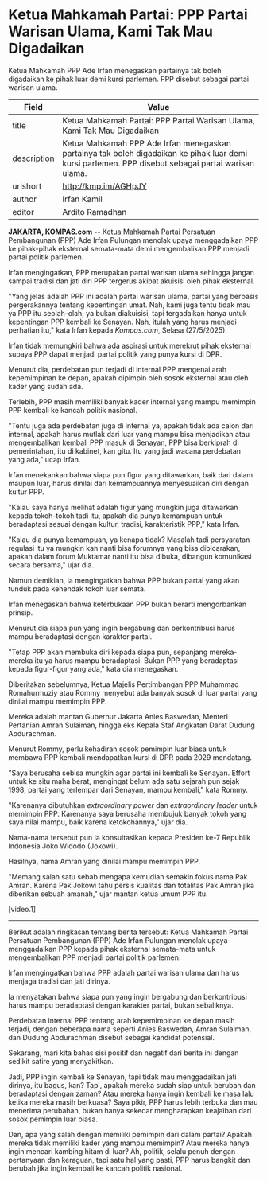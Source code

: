 # Ketua Mahkamah Partai: PPP Partai Warisan Ulama, Kami Tak Mau Digadaikan

Ketua Mahkamah PPP Ade Irfan menegaskan partainya tak boleh digadaikan ke pihak luar demi kursi parlemen. PPP disebut sebagai partai warisan ulama.

| Field       | Value                                                       |
|-------------|-------------------------------------------------------------|
| title       | Ketua Mahkamah Partai: PPP Partai Warisan Ulama, Kami Tak Mau Digadaikan |
| description | Ketua Mahkamah PPP Ade Irfan menegaskan partainya tak boleh digadaikan ke pihak luar demi kursi parlemen. PPP disebut sebagai partai warisan ulama. |
| urlshort    | http://kmp.im/AGHpJY |
| author      | Irfan Kamil |
| editor      | Ardito Ramadhan |

**JAKARTA, KOMPAS.com --** Ketua Mahkamah Partai Persatuan Pembangunan (PPP) Ade Irfan Pulungan menolak upaya menggadaikan PPP ke pihak-pihak eksternal semata-mata demi mengembalikan PPP menjadi partai politik parlemen.

Irfan mengingatkan, PPP merupakan partai warisan ulama sehingga jangan sampai tradisi dan jati diri PPP tergerus akibat akuisisi oleh pihak eksternal.

\"Yang jelas adalah PPP ini adalah partai warisan ulama, partai yang berbasis pergerakannya tentang kepentingan umat. Nah, kami juga tentu tidak mau ya PPP itu seolah-olah, ya bukan diakuisisi, tapi tergadaikan hanya untuk kepentingan PPP kembali ke Senayan. Nah, itulah yang harus menjadi perhatian itu,\" kata Irfan kepada *Kompas.com*, Selasa (27/5/2025).

Irfan tidak memungkiri bahwa ada aspirasi untuk merekrut pihak eksternal supaya PPP dapat menjadi partai politik yang punya kursi di DPR.

Menurut dia, perdebatan pun terjadi di internal PPP mengenai arah kepemimpinan ke depan, apakah dipimpin oleh sosok eksternal atau oleh kader yang sudah ada.

Terlebih, PPP masih memiliki banyak kader internal yang mampu memimpin PPP kembali ke kancah politik nasional.

\"Tentu juga ada perdebatan juga di internal ya, apakah tidak ada calon dari internal, apakah harus mutlak dari luar yang mampu bisa menjadikan atau mengembalikan kembali PPP masuk di Senayan, PPP bisa berkiprah di pemerintahan, itu di kabinet, kan gitu. Itu yang jadi wacana perdebatan yang ada,\" ucap Irfan.

Irfan menekankan bahwa siapa pun figur yang ditawarkan, baik dari dalam maupun luar, harus dinilai dari kemampuannya menyesuaikan diri dengan kultur PPP.

\"Kalau saya hanya melihat adalah figur yang mungkin juga ditawarkan kepada tokoh-tokoh tadi itu, apakah dia punya kemampuan untuk beradaptasi sesuai dengan kultur, tradisi, karakteristik PPP,\" kata Irfan.

\"Kalau dia punya kemampuan, ya kenapa tidak? Masalah tadi persyaratan regulasi itu ya mungkin kan nanti bisa forumnya yang bisa dibicarakan, apakah dalam forum Muktamar nanti itu bisa dibuka, dibangun komunikasi secara bersama,\" ujar dia.

Namun demikian, ia mengingatkan bahwa PPP bukan partai yang akan tunduk pada kehendak tokoh luar semata.

Irfan menegaskan bahwa keterbukaan PPP bukan berarti mengorbankan prinsip.

Menurut dia siapa pun yang ingin bergabung dan berkontribusi harus mampu beradaptasi dengan karakter partai.

\"Tetap PPP akan membuka diri kepada siapa pun, sepanjang mereka-mereka itu ya harus mampu beradaptasi. Bukan PPP yang beradaptasi kepada figur-figur yang ada,\" kata dia menegaskan.

Diberitakan sebelumnya, Ketua Majelis Pertimbangan PPP Muhammad Romahurmuziy atau Rommy menyebut ada banyak sosok di luar partai yang dinilai mampu memimpin PPP.

Mereka adalah mantan Gubernur Jakarta Anies Baswedan, Menteri Pertanian Amran Sulaiman, hingga eks Kepala Staf Angkatan Darat Dudung Abdurachman.

Menurut Rommy, perlu kehadiran sosok pemimpin luar biasa untuk membawa PPP kembali mendapatkan kursi di DPR pada 2029 mendatang.

\"Saya berusaha sebisa mungkin agar partai ini kembali ke Senayan. Effort untuk ke situ maha berat, mengingat belum ada satu sejarah pun sejak 1998, partai yang terlempar dari Senayan, mampu kembali,\" kata Rommy.

\"Karenanya dibutuhkan *extraordinary power* dan *extraordinary leader* untuk memimpin PPP. Karenanya saya berusaha membujuk banyak tokoh yang saya nilai mampu, baik karena ketokohannya,\" ujar dia.

Nama-nama tersebut pun ia konsultasikan kepada Presiden ke-7 Republik Indonesia Joko Widodo (Jokowi).

Hasilnya, nama Amran yang dinilai mampu memimpin PPP.

\"Memang salah satu sebab mengapa kemudian semakin fokus nama Pak Amran. Karena Pak Jokowi tahu persis kualitas dan totalitas Pak Amran jika diberikan sebuah amanah,\" ujar mantan ketua umum PPP itu.

\[video.1\]  

---
Berikut adalah ringkasan tentang berita tersebut: Ketua Mahkamah Partai Persatuan Pembangunan (PPP) Ade Irfan Pulungan menolak upaya menggadaikan PPP kepada pihak eksternal semata-mata untuk mengembalikan PPP menjadi partai politik parlemen.

 Irfan mengingatkan bahwa PPP adalah partai warisan ulama dan harus menjaga tradisi dan jati dirinya.

 Ia menyatakan bahwa siapa pun yang ingin bergabung dan berkontribusi harus mampu beradaptasi dengan karakter partai, bukan sebaliknya.

 Perdebatan internal PPP tentang arah kepemimpinan ke depan masih terjadi, dengan beberapa nama seperti Anies Baswedan, Amran Sulaiman, dan Dudung Abdurachman disebut sebagai kandidat potensial.



Sekarang, mari kita bahas sisi positif dan negatif dari berita ini dengan sedikit satire yang menyakitkan.

 Jadi, PPP ingin kembali ke Senayan, tapi tidak mau menggadaikan jati dirinya, itu bagus, kan? Tapi, apakah mereka sudah siap untuk berubah dan beradaptasi dengan zaman? Atau mereka hanya ingin kembali ke masa lalu ketika mereka masih berkuasa? Saya pikir, PPP harus lebih terbuka dan mau menerima perubahan, bukan hanya sekedar mengharapkan keajaiban dari sosok pemimpin luar biasa.

 Dan, apa yang salah dengan memiliki pemimpin dari dalam partai? Apakah mereka tidak memiliki kader yang mampu memimpin? Atau mereka hanya ingin mencari kambing hitam di luar? Ah, politik, selalu penuh dengan pertanyaan dan keraguan, tapi satu hal yang pasti, PPP harus bangkit dan berubah jika ingin kembali ke kancah politik nasional.
